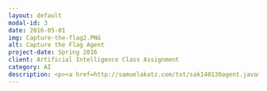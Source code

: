 ```yaml
---
layout: default
modal-id: 3
date: 2016-05-01
img: Capture-the-flag2.PNG
alt: Capture the Flag Agent
project-date: Spring 2016
client: Artificial Intelligence Class Assignment
category: AI
description: <p><a href=http://samuelakatz.com/txt/sak140130agent.java>AI Agent Source Code</a></p><p><a href="https://drive.google.com/open?id=0B0SYXy6axNB7WVZVVjRYSGRkSEE">Visualization Download</a></p><p>This project was a class assignment for my Artificial Intelligence class during my Junior year. Each students program was pitted against the others in a tournament in which my program placed first. Two teams of two agents each observe the spaces adjacent to them in a grid, and take turns moving around in an unknown area to try and locate an enemy flag and return it to their base. Agents do not know their own location, but do know the direction (not location) of the enemy flag and their own flag. My agent uses a modified version of A* pathfinding to navigate through areas whose passability is unknown. The two agents update a single shared knowledge of the area's layout as soon as they have found a landmark that lets them reconcile their maps with each other. </p><p>Instuctions</p><p>In order to run the project, make sure you have a somewhat recent version of a Java Runtime Environment and a Java Development Kit. Then launch the project with "start.bat". Once the project starts, change the option under "Team 1" to ctf.agent.Sak140130agent. Feel free to change the board set (although my agent performs best on more complicated maps), delay (this controls how long it waits between each turn), and color map as you see fit. Then click "Un-pause" and watch the agents play out a game of capture the flag - my agents will be those on the left. You'll have to un-pause again after each capture of the flag. Please note that the UI and the dummy agents (used with permission) are the property of UTD's Professor Vincent Ng.</p>
---
```

